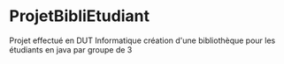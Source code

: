 # ProjetBibliEtudiant
Projet effectué en DUT Informatique création d'une bibliothèque pour les étudiants en java par groupe de 3 
